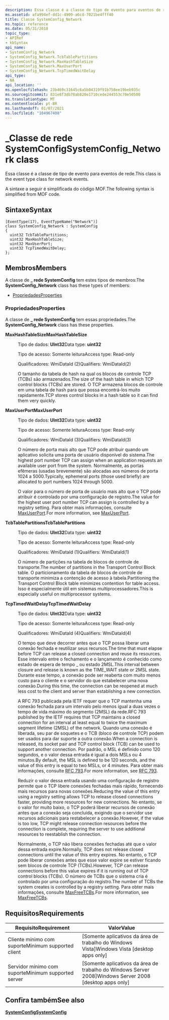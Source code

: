 ```yaml
---
description: Essa classe é a classe de tipo de evento para eventos de rede. A sintaxe a seguir é simplificada do código MOF.
ms.assetid: afa994ef-dd1c-4909-a6cd-7021be4fff40
title: Classe SystemConfig_Network
ms.topic: reference
ms.date: 05/31/2018
topic_type:
- APIRef
- kbSyntax
api_name:
- SystemConfig_Network
- SystemConfig_Network.TcbTablePartitions
- SystemConfig_Network.MaxHashTableSize
- SystemConfig_Network.MaxUserPort
- SystemConfig_Network.TcpTimedWaitDelay
api_type:
- NA
api_location: ''
ms.openlocfilehash: 23b469c31645c6a5b04319f91b758ee19beb935c
ms.sourcegitcommit: 831e8f3db78ab820e1710cede244553c70e50500
ms.translationtype: MT
ms.contentlocale: pt-BR
ms.lasthandoff: 01/07/2021
ms.locfileid: "104967408"
---
```

# <a name="systemconfig_network-class"></a><span data-ttu-id="9d2d2-104">\_Classe de rede SystemConfig</span><span class="sxs-lookup"><span data-stu-id="9d2d2-104">SystemConfig\_Network class</span></span>

<span data-ttu-id="9d2d2-105">Essa classe é a classe de tipo de evento para eventos de rede.</span><span class="sxs-lookup"><span data-stu-id="9d2d2-105">This class is the event type class for network events.</span></span>

<span data-ttu-id="9d2d2-106">A sintaxe a seguir é simplificada do código MOF.</span><span class="sxs-lookup"><span data-stu-id="9d2d2-106">The following syntax is simplified from MOF code.</span></span>

## <a name="syntax"></a><span data-ttu-id="9d2d2-107">Sintaxe</span><span class="sxs-lookup"><span data-stu-id="9d2d2-107">Syntax</span></span>

``` syntax
[EventType(17), EventTypeName("Network")]
class SystemConfig_Network : SystemConfig
{
  uint32 TcbTablePartitions;
  uint32 MaxHashTableSize;
  uint32 MaxUserPort;
  uint32 TcpTimedWaitDelay;
};
```

## <a name="members"></a><span data-ttu-id="9d2d2-108">Membros</span><span class="sxs-lookup"><span data-stu-id="9d2d2-108">Members</span></span>

<span data-ttu-id="9d2d2-109">A classe de **\_ rede SystemConfig** tem estes tipos de membros:</span><span class="sxs-lookup"><span data-stu-id="9d2d2-109">The **SystemConfig\_Network** class has these types of members:</span></span>

-   [<span data-ttu-id="9d2d2-110">Propriedades</span><span class="sxs-lookup"><span data-stu-id="9d2d2-110">Properties</span></span>](#properties)

### <a name="properties"></a><span data-ttu-id="9d2d2-111">Propriedades</span><span class="sxs-lookup"><span data-stu-id="9d2d2-111">Properties</span></span>

<span data-ttu-id="9d2d2-112">A classe de **\_ rede SystemConfig** tem essas propriedades.</span><span class="sxs-lookup"><span data-stu-id="9d2d2-112">The **SystemConfig\_Network** class has these properties.</span></span>

<dl> <dt>

<span data-ttu-id="9d2d2-113">**MaxHashTableSize**</span><span class="sxs-lookup"><span data-stu-id="9d2d2-113">**MaxHashTableSize**</span></span>
</dt> <dd> <dl> <dt>

<span data-ttu-id="9d2d2-114">Tipo de dados: **UInt32**</span><span class="sxs-lookup"><span data-stu-id="9d2d2-114">Data type: **uint32**</span></span>
</dt> <dt>

<span data-ttu-id="9d2d2-115">Tipo de acesso: Somente leitura</span><span class="sxs-lookup"><span data-stu-id="9d2d2-115">Access type: Read-only</span></span>
</dt> <dt>

<span data-ttu-id="9d2d2-116">Qualificadores: WmiDataId (2)</span><span class="sxs-lookup"><span data-stu-id="9d2d2-116">Qualifiers: WmiDataId(2)</span></span>
</dt> </dl>

<span data-ttu-id="9d2d2-117">O tamanho da tabela de hash na qual os blocos de controle TCP (TCBs) são armazenados.</span><span class="sxs-lookup"><span data-stu-id="9d2d2-117">The size of the hash table in which TCP control blocks (TCBs) are stored.</span></span> <span data-ttu-id="9d2d2-118">O TCP armazena blocos de controle em uma tabela de hash para que possa encontrá-los muito rapidamente.</span><span class="sxs-lookup"><span data-stu-id="9d2d2-118">TCP stores control blocks in a hash table so it can find them very quickly.</span></span>

</dd> <dt>

<span data-ttu-id="9d2d2-119">**MaxUserPort**</span><span class="sxs-lookup"><span data-stu-id="9d2d2-119">**MaxUserPort**</span></span>
</dt> <dd> <dl> <dt>

<span data-ttu-id="9d2d2-120">Tipo de dados: **UInt32**</span><span class="sxs-lookup"><span data-stu-id="9d2d2-120">Data type: **uint32**</span></span>
</dt> <dt>

<span data-ttu-id="9d2d2-121">Tipo de acesso: Somente leitura</span><span class="sxs-lookup"><span data-stu-id="9d2d2-121">Access type: Read-only</span></span>
</dt> <dt>

<span data-ttu-id="9d2d2-122">Qualificadores: WmiDataId (3)</span><span class="sxs-lookup"><span data-stu-id="9d2d2-122">Qualifiers: WmiDataId(3)</span></span>
</dt> </dl>

<span data-ttu-id="9d2d2-123">O número de porta mais alto que TCP pode atribuir quando um aplicativo solicita uma porta de usuário disponível do sistema.</span><span class="sxs-lookup"><span data-stu-id="9d2d2-123">The highest port number TCP can assign when an application requests an available user port from the system.</span></span> <span data-ttu-id="9d2d2-124">Normalmente, as portas efêmeras (usadas brevemente) são alocadas aos números de porta 1024 a 5000.</span><span class="sxs-lookup"><span data-stu-id="9d2d2-124">Typically, ephemeral ports (those used briefly) are allocated to port numbers 1024 through 5000.</span></span>

<span data-ttu-id="9d2d2-125">O valor para o número de porta de usuário mais alto que o TCP pode atribuir é controlado por uma configuração de registro.</span><span class="sxs-lookup"><span data-stu-id="9d2d2-125">The value for the highest user port number TCP can assign is controlled by a registry setting.</span></span> <span data-ttu-id="9d2d2-126">Para obter mais informações, consulte [MaxUserPort](/previous-versions/windows/it-pro/windows-2000-server/cc938196(v=technet.10)).</span><span class="sxs-lookup"><span data-stu-id="9d2d2-126">For more information, see [MaxUserPort](/previous-versions/windows/it-pro/windows-2000-server/cc938196(v=technet.10)).</span></span>

</dd> <dt>

<span data-ttu-id="9d2d2-127">**TcbTablePartitions**</span><span class="sxs-lookup"><span data-stu-id="9d2d2-127">**TcbTablePartitions**</span></span>
</dt> <dd> <dl> <dt>

<span data-ttu-id="9d2d2-128">Tipo de dados: **UInt32**</span><span class="sxs-lookup"><span data-stu-id="9d2d2-128">Data type: **uint32**</span></span>
</dt> <dt>

<span data-ttu-id="9d2d2-129">Tipo de acesso: Somente leitura</span><span class="sxs-lookup"><span data-stu-id="9d2d2-129">Access type: Read-only</span></span>
</dt> <dt>

<span data-ttu-id="9d2d2-130">Qualificadores: WmiDataId (1)</span><span class="sxs-lookup"><span data-stu-id="9d2d2-130">Qualifiers: WmiDataId(1)</span></span>
</dt> </dl>

<span data-ttu-id="9d2d2-131">O número de partições na tabela de blocos de controle de transporte.</span><span class="sxs-lookup"><span data-stu-id="9d2d2-131">The number of partitions in the Transport Control Block table.</span></span> <span data-ttu-id="9d2d2-132">O particionamento da tabela de blocos de controle de transporte minimiza a contenção de acesso à tabela.</span><span class="sxs-lookup"><span data-stu-id="9d2d2-132">Partitioning the Transport Control Block table minimizes contention for table access.</span></span> <span data-ttu-id="9d2d2-133">Isso é especialmente útil em sistemas multiprocessadores.</span><span class="sxs-lookup"><span data-stu-id="9d2d2-133">This is especially useful on multiprocessor systems.</span></span>

</dd> <dt>

<span data-ttu-id="9d2d2-134">**TcpTimedWaitDelay**</span><span class="sxs-lookup"><span data-stu-id="9d2d2-134">**TcpTimedWaitDelay**</span></span>
</dt> <dd> <dl> <dt>

<span data-ttu-id="9d2d2-135">Tipo de dados: **UInt32**</span><span class="sxs-lookup"><span data-stu-id="9d2d2-135">Data type: **uint32**</span></span>
</dt> <dt>

<span data-ttu-id="9d2d2-136">Tipo de acesso: Somente leitura</span><span class="sxs-lookup"><span data-stu-id="9d2d2-136">Access type: Read-only</span></span>
</dt> <dt>

<span data-ttu-id="9d2d2-137">Qualificadores: WmiDataId (4)</span><span class="sxs-lookup"><span data-stu-id="9d2d2-137">Qualifiers: WmiDataId(4)</span></span>
</dt> </dl>

<span data-ttu-id="9d2d2-138">O tempo que deve decorrer antes que o TCP possa liberar uma conexão fechada e reutilizar seus recursos.</span><span class="sxs-lookup"><span data-stu-id="9d2d2-138">The time that must elapse before TCP can release a closed connection and reuse its resources.</span></span> <span data-ttu-id="9d2d2-139">Esse intervalo entre o fechamento e o lançamento é conhecido como estado de espera de tempo \_ ou estado 2MSL.</span><span class="sxs-lookup"><span data-stu-id="9d2d2-139">This interval between closure and release is known as the TIME\_WAIT state or 2MSL state.</span></span> <span data-ttu-id="9d2d2-140">Durante esse tempo, a conexão pode ser reaberta com muito menos custo para o cliente e o servidor do que estabelecer uma nova conexão.</span><span class="sxs-lookup"><span data-stu-id="9d2d2-140">During this time, the connection can be reopened at much less cost to the client and server than establishing a new connection.</span></span>

<span data-ttu-id="9d2d2-141">A RFC 793 publicada pela IETF requer que o TCP mantenha uma conexão fechada para um intervalo pelo menos igual a duas vezes o tempo de vida máximo do segmento (2MSL) da rede.</span><span class="sxs-lookup"><span data-stu-id="9d2d2-141">RFC 793 published by the IETF requires that TCP maintains a closed connection for an interval at least equal to twice the maximum segment lifetime (2MSL) of the network.</span></span> <span data-ttu-id="9d2d2-142">Quando uma conexão é liberada, seu par de soquetes e o TCB (bloco de controle TCP) podem ser usados para dar suporte a outra conexão.</span><span class="sxs-lookup"><span data-stu-id="9d2d2-142">When a connection is released, its socket pair and TCP control block (TCB) can be used to support another connection.</span></span> <span data-ttu-id="9d2d2-143">Por padrão, o MSL é definido como 120 segundos, e o valor dessa entrada é igual a dois MSLs ou 4 minutos.</span><span class="sxs-lookup"><span data-stu-id="9d2d2-143">By default, the MSL is defined to be 120 seconds, and the value of this entry is equal to two MSLs, or 4 minutes.</span></span> <span data-ttu-id="9d2d2-144">Para obter mais informações, consulte [RFC 793](https://tools.ietf.org/html/rfc973).</span><span class="sxs-lookup"><span data-stu-id="9d2d2-144">For more information, see [RFC 793](https://tools.ietf.org/html/rfc973).</span></span>

<span data-ttu-id="9d2d2-145">Reduzir o valor dessa entrada usando uma configuração de registro permite que o TCP libere conexões fechadas mais rápido, fornecendo mais recursos para novas conexões.</span><span class="sxs-lookup"><span data-stu-id="9d2d2-145">Reducing the value of this entry using a registry setting allows TCP to release closed connections faster, providing more resources for new connections.</span></span> <span data-ttu-id="9d2d2-146">No entanto, se o valor for muito baixo, o TCP poderá liberar recursos de conexão antes que a conexão seja concluída, exigindo que o servidor use recursos adicionais para restabelecer a conexão.</span><span class="sxs-lookup"><span data-stu-id="9d2d2-146">However, if the value is too low, TCP might release connection resources before the connection is complete, requiring the server to use additional resources to reestablish the connection.</span></span>

<span data-ttu-id="9d2d2-147">Normalmente, o TCP não libera conexões fechadas até que o valor dessa entrada expire.</span><span class="sxs-lookup"><span data-stu-id="9d2d2-147">Normally, TCP does not release closed connections until the value of this entry expires.</span></span> <span data-ttu-id="9d2d2-148">No entanto, o TCP pode liberar conexões antes que esse valor expire se estiver ficando sem blocos de controle TCP (TCBs).</span><span class="sxs-lookup"><span data-stu-id="9d2d2-148">However, TCP can release connections before this value expires if it is running out of TCP control blocks (TCBs).</span></span> <span data-ttu-id="9d2d2-149">O número de TCBs que o sistema cria é controlado por uma configuração do registro.</span><span class="sxs-lookup"><span data-stu-id="9d2d2-149">The number of TCBs the system creates is controlled by a registry setting.</span></span> <span data-ttu-id="9d2d2-150">Para obter mais informações, consulte [MaxFreeTCBs](/previous-versions/windows/it-pro/windows-2000-server/cc938178(v=technet.10)).</span><span class="sxs-lookup"><span data-stu-id="9d2d2-150">For more information, see [MaxFreeTCBs](/previous-versions/windows/it-pro/windows-2000-server/cc938178(v=technet.10)).</span></span>

</dd> </dl>

## <a name="requirements"></a><span data-ttu-id="9d2d2-151">Requisitos</span><span class="sxs-lookup"><span data-stu-id="9d2d2-151">Requirements</span></span>



| <span data-ttu-id="9d2d2-152">Requisito</span><span class="sxs-lookup"><span data-stu-id="9d2d2-152">Requirement</span></span> | <span data-ttu-id="9d2d2-153">Valor</span><span class="sxs-lookup"><span data-stu-id="9d2d2-153">Value</span></span> |
|-------------------------------------|------------------------------------------------------|
| <span data-ttu-id="9d2d2-154">Cliente mínimo com suporte</span><span class="sxs-lookup"><span data-stu-id="9d2d2-154">Minimum supported client</span></span><br/> | <span data-ttu-id="9d2d2-155">\[Somente aplicativos da área de trabalho do Windows Vista\]</span><span class="sxs-lookup"><span data-stu-id="9d2d2-155">Windows Vista \[desktop apps only\]</span></span><br/>       |
| <span data-ttu-id="9d2d2-156">Servidor mínimo com suporte</span><span class="sxs-lookup"><span data-stu-id="9d2d2-156">Minimum supported server</span></span><br/> | <span data-ttu-id="9d2d2-157">\[Somente aplicativos da área de trabalho do Windows Server 2008\]</span><span class="sxs-lookup"><span data-stu-id="9d2d2-157">Windows Server 2008 \[desktop apps only\]</span></span><br/> |



## <a name="see-also"></a><span data-ttu-id="9d2d2-158">Confira também</span><span class="sxs-lookup"><span data-stu-id="9d2d2-158">See also</span></span>

<dl> <dt>

[<span data-ttu-id="9d2d2-159">**SystemConfig**</span><span class="sxs-lookup"><span data-stu-id="9d2d2-159">**SystemConfig**</span></span>](systemconfig.md)
</dt> </dl>

 

 
